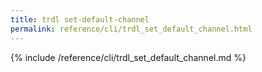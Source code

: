 ```yaml
---
title: trdl set-default-channel
permalink: reference/cli/trdl_set_default_channel.html
---
```


{% include /reference/cli/trdl_set_default_channel.md %}
